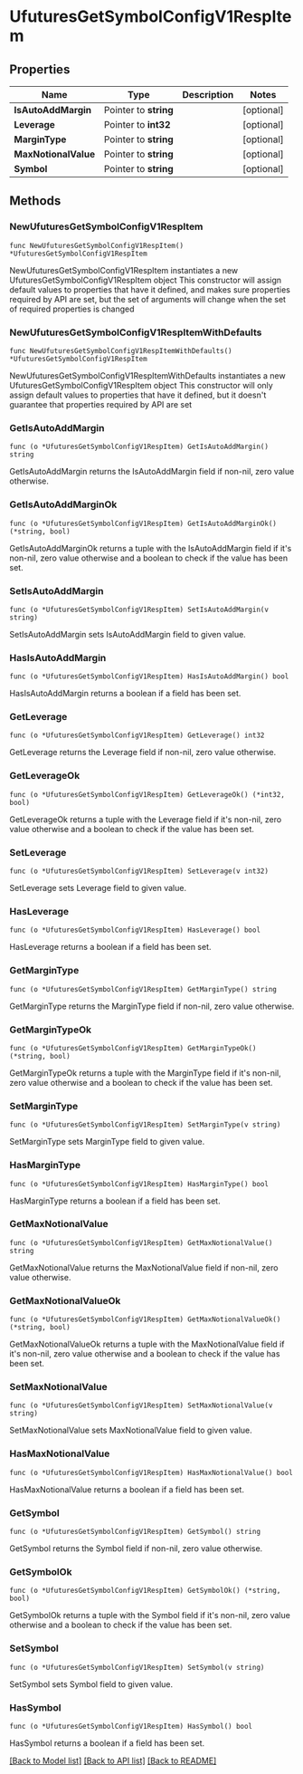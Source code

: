 # UfuturesGetSymbolConfigV1RespItem

## Properties

Name | Type | Description | Notes
------------ | ------------- | ------------- | -------------
**IsAutoAddMargin** | Pointer to **string** |  | [optional] 
**Leverage** | Pointer to **int32** |  | [optional] 
**MarginType** | Pointer to **string** |  | [optional] 
**MaxNotionalValue** | Pointer to **string** |  | [optional] 
**Symbol** | Pointer to **string** |  | [optional] 

## Methods

### NewUfuturesGetSymbolConfigV1RespItem

`func NewUfuturesGetSymbolConfigV1RespItem() *UfuturesGetSymbolConfigV1RespItem`

NewUfuturesGetSymbolConfigV1RespItem instantiates a new UfuturesGetSymbolConfigV1RespItem object
This constructor will assign default values to properties that have it defined,
and makes sure properties required by API are set, but the set of arguments
will change when the set of required properties is changed

### NewUfuturesGetSymbolConfigV1RespItemWithDefaults

`func NewUfuturesGetSymbolConfigV1RespItemWithDefaults() *UfuturesGetSymbolConfigV1RespItem`

NewUfuturesGetSymbolConfigV1RespItemWithDefaults instantiates a new UfuturesGetSymbolConfigV1RespItem object
This constructor will only assign default values to properties that have it defined,
but it doesn't guarantee that properties required by API are set

### GetIsAutoAddMargin

`func (o *UfuturesGetSymbolConfigV1RespItem) GetIsAutoAddMargin() string`

GetIsAutoAddMargin returns the IsAutoAddMargin field if non-nil, zero value otherwise.

### GetIsAutoAddMarginOk

`func (o *UfuturesGetSymbolConfigV1RespItem) GetIsAutoAddMarginOk() (*string, bool)`

GetIsAutoAddMarginOk returns a tuple with the IsAutoAddMargin field if it's non-nil, zero value otherwise
and a boolean to check if the value has been set.

### SetIsAutoAddMargin

`func (o *UfuturesGetSymbolConfigV1RespItem) SetIsAutoAddMargin(v string)`

SetIsAutoAddMargin sets IsAutoAddMargin field to given value.

### HasIsAutoAddMargin

`func (o *UfuturesGetSymbolConfigV1RespItem) HasIsAutoAddMargin() bool`

HasIsAutoAddMargin returns a boolean if a field has been set.

### GetLeverage

`func (o *UfuturesGetSymbolConfigV1RespItem) GetLeverage() int32`

GetLeverage returns the Leverage field if non-nil, zero value otherwise.

### GetLeverageOk

`func (o *UfuturesGetSymbolConfigV1RespItem) GetLeverageOk() (*int32, bool)`

GetLeverageOk returns a tuple with the Leverage field if it's non-nil, zero value otherwise
and a boolean to check if the value has been set.

### SetLeverage

`func (o *UfuturesGetSymbolConfigV1RespItem) SetLeverage(v int32)`

SetLeverage sets Leverage field to given value.

### HasLeverage

`func (o *UfuturesGetSymbolConfigV1RespItem) HasLeverage() bool`

HasLeverage returns a boolean if a field has been set.

### GetMarginType

`func (o *UfuturesGetSymbolConfigV1RespItem) GetMarginType() string`

GetMarginType returns the MarginType field if non-nil, zero value otherwise.

### GetMarginTypeOk

`func (o *UfuturesGetSymbolConfigV1RespItem) GetMarginTypeOk() (*string, bool)`

GetMarginTypeOk returns a tuple with the MarginType field if it's non-nil, zero value otherwise
and a boolean to check if the value has been set.

### SetMarginType

`func (o *UfuturesGetSymbolConfigV1RespItem) SetMarginType(v string)`

SetMarginType sets MarginType field to given value.

### HasMarginType

`func (o *UfuturesGetSymbolConfigV1RespItem) HasMarginType() bool`

HasMarginType returns a boolean if a field has been set.

### GetMaxNotionalValue

`func (o *UfuturesGetSymbolConfigV1RespItem) GetMaxNotionalValue() string`

GetMaxNotionalValue returns the MaxNotionalValue field if non-nil, zero value otherwise.

### GetMaxNotionalValueOk

`func (o *UfuturesGetSymbolConfigV1RespItem) GetMaxNotionalValueOk() (*string, bool)`

GetMaxNotionalValueOk returns a tuple with the MaxNotionalValue field if it's non-nil, zero value otherwise
and a boolean to check if the value has been set.

### SetMaxNotionalValue

`func (o *UfuturesGetSymbolConfigV1RespItem) SetMaxNotionalValue(v string)`

SetMaxNotionalValue sets MaxNotionalValue field to given value.

### HasMaxNotionalValue

`func (o *UfuturesGetSymbolConfigV1RespItem) HasMaxNotionalValue() bool`

HasMaxNotionalValue returns a boolean if a field has been set.

### GetSymbol

`func (o *UfuturesGetSymbolConfigV1RespItem) GetSymbol() string`

GetSymbol returns the Symbol field if non-nil, zero value otherwise.

### GetSymbolOk

`func (o *UfuturesGetSymbolConfigV1RespItem) GetSymbolOk() (*string, bool)`

GetSymbolOk returns a tuple with the Symbol field if it's non-nil, zero value otherwise
and a boolean to check if the value has been set.

### SetSymbol

`func (o *UfuturesGetSymbolConfigV1RespItem) SetSymbol(v string)`

SetSymbol sets Symbol field to given value.

### HasSymbol

`func (o *UfuturesGetSymbolConfigV1RespItem) HasSymbol() bool`

HasSymbol returns a boolean if a field has been set.


[[Back to Model list]](../README.md#documentation-for-models) [[Back to API list]](../README.md#documentation-for-api-endpoints) [[Back to README]](../README.md)


